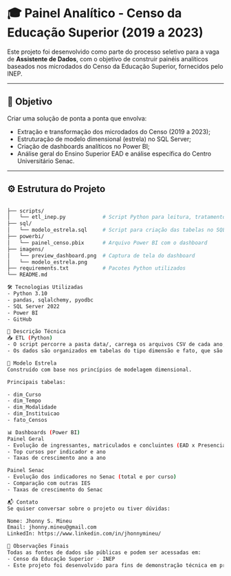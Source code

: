 # 🎓 Painel Analítico - Censo da Educação Superior (2019 a 2023)

Este projeto foi desenvolvido como parte do processo seletivo para a vaga de **Assistente de Dados**, com o objetivo de construir painéis analíticos baseados nos microdados do Censo da Educação Superior, fornecidos pelo INEP.

---

## 🧠 Objetivo

Criar uma solução de ponta a ponta que envolva:
- Extração e transformação dos microdados do Censo (2019 a 2023);
- Estruturação de modelo dimensional (estrela) no SQL Server;
- Criação de dashboards analíticos no Power BI;
- Análise geral do Ensino Superior EAD e análise específica do Centro Universitário Senac.

---

## ⚙️ Estrutura do Projeto

```bash

├── scripts/
│   └── etl_inep.py            # Script Python para leitura, tratamento e inserção no banco
├── sql/
│   └── modelo_estrela.sql     # Script para criação das tabelas no SQL Server
├── powerbi/
│   └── painel_censo.pbix      # Arquivo Power BI com o dashboard
├── imagens/
│   └── preview_dashboard.png  # Captura de tela do dashboard
│   └── modelo_estrela.png
├── requirements.txt           # Pacotes Python utilizados
└── README.md

🛠️ Tecnologias Utilizadas
- Python 3.10
- pandas, sqlalchemy, pyodbc
- SQL Server 2022
- Power BI
- GitHub

🧾 Descrição Técnica
📥 ETL (Python)
- O script percorre a pasta data/, carrega os arquivos CSV de cada ano, seleciona colunas relevantes e aplica filtros.
- Os dados são organizados em tabelas do tipo dimensão e fato, que são carregadas diretamente no banco SQL Server.

🧱 Modelo Estrela
Construído com base nos princípios de modelagem dimensional.

Principais tabelas:

- dim_Curso
- dim_Tempo
- dim_Modalidade
- dim_Instituicao
- fato_Censos

📊 Dashboards (Power BI)
Painel Geral
- Evolução de ingressantes, matriculados e concluintes (EAD x Presencial)
- Top cursos por indicador e ano
- Taxas de crescimento ano a ano

Painel Senac
- Evolução dos indicadores no Senac (total e por curso)
- Comparação com outras IES
- Taxas de crescimento do Senac

📬 Contato
Se quiser conversar sobre o projeto ou tiver dúvidas:

Nome: Jhonny S. Mineu
Email: jhonny.mineu@gmail.com
LinkedIn: https://www.linkedin.com/in/jhonnymineu/

📝 Observações Finais
Todas as fontes de dados são públicas e podem ser acessadas em:
- Censo da Educação Superior - INEP
- Este projeto foi desenvolvido para fins de demonstração técnica em processo seletivo.

